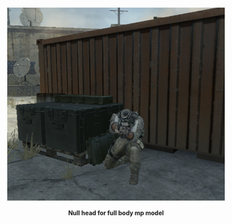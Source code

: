 <p align="center">
  <img src="https://github.com/LastDemon99/LastDemon99/blob/main/Data/null_head.png">
  <br><br>
  <b>Null head for full body mp model</b><br>
</p>